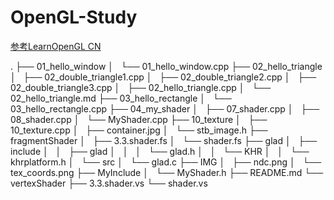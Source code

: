 # OpenGL-Study
[参考LearnOpenGL CN](https://learnopengl-cn.github.io/)

.
├── 01_hello_window
│   └── 01_hello_window.cpp
├── 02_hello_triangle
│   ├── 02_double_triangle1.cpp
│   ├── 02_double_triangle2.cpp
│   ├── 02_double_triangle3.cpp
│   ├── 02_hello_triangle.cpp
│   └── 02_hello_triangle.md
├── 03_hello_rectangle
│   └── 03_hello_rectangle.cpp
├── 04_my_shader
│   ├── 07_shader.cpp
│   ├── 08_shader.cpp
│   └── MyShader.cpp
├── 10_texture
│   ├── 10_texture.cpp
│   ├── container.jpg
│   └── stb_image.h
├── fragmentShader
│   ├── 3.3.shader.fs
│   └── shader.fs
├── glad
│   ├── include
│   │   ├── glad
│   │   │   └── glad.h
│   │   └── KHR
│   │       └── khrplatform.h
│   └── src
│       └── glad.c
├── IMG
│   ├── ndc.png
│   └── tex_coords.png
├── MyInclude
│   └── MyShader.h
├── README.md
└── vertexShader
    ├── 3.3.shader.vs
    └── shader.vs

